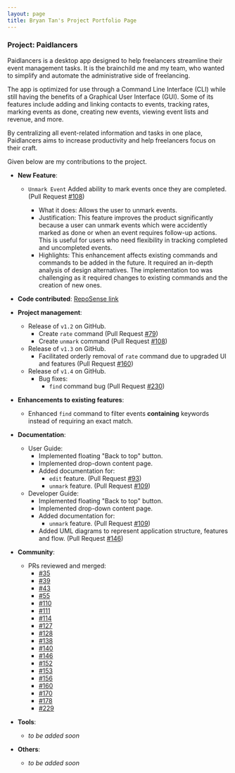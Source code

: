```yaml
---
layout: page
title: Bryan Tan's Project Portfolio Page
---
```


### Project: Paidlancers

Paidlancers is a desktop app designed to help freelancers streamline their event management tasks. It is the brainchild me and my team, who wanted to simplify and automate the administrative side of freelancing.

The app is optimized for use through a Command Line Interface (CLI) while still having the benefits of a Graphical User Interface (GUI). Some of its features include adding and linking contacts to events, tracking rates, marking events as done, creating new events, viewing event lists and revenue, and more.

By centralizing all event-related information and tasks in one place, Paidlancers aims to increase productivity and help freelancers focus on their craft.

Given below are my contributions to the project.

* **New Feature**:
  * `Unmark Event` Added ability to mark events once they are completed. (Pull Request [#108](https://github.com/AY2223S2-CS2103T-T11-3/tp/pull/108))

      * What it does: Allows the user to unmark events.
      * Justification: This feature improves the product significantly because a user can unmark events which were accidently marked as done or when an event requires follow-up actions. This is useful for users who need flexibility in tracking completed and uncompleted events.
      * Highlights: This enhancement affects existing commands and commands to be added in the future. It required an in-depth analysis of design alternatives. The implementation too was challenging as it required changes to existing commands and the creation of new ones.


* **Code contributed**: [RepoSense link](https://nus-cs2103-ay2223s2.github.io/tp-dashboard/?search=eksdeeex&sort=groupTitle&sortWithin=title&timeframe=commit&mergegroup=&groupSelect=groupByRepos&breakdown=true&checkedFileTypes=docs~functional-code~test-code~other&since=2023-02-17)

* **Project management**:
  * Release of `v1.2` on GitHub.
    * Create `rate` command (Pull Request [#79](https://github.com/AY2223S2-CS2103T-T11-3/tp/pull/79))
    * Create `unmark` command (Pull Request [#108](https://github.com/AY2223S2-CS2103T-T11-3/tp/pull/108))
  * Release of `v1.3` on GitHub.
    * Facilitated orderly removal of `rate` command due to upgraded UI and features (Pull Request [#160](https://github.com/AY2223S2-CS2103T-T11-3/tp/pull/160))
  * Release of `v1.4` on GitHub.
    * Bug fixes:
      * `find` command bug (Pull Request [#230](https://github.com/AY2223S2-CS2103T-T11-3/tp/pull/230))

* **Enhancements to existing features**:
  * Enhanced `find` command to filter events **containing** keywords instead of requiring an exact match.

* **Documentation**:
  * User Guide:
    * Implemented floating "Back to top" button.
    * Implemented drop-down content page.
    * Added documentation for:
      - `edit` feature. (Pull Request [#93](https://github.com/AY2223S2-CS2103T-T11-3/tp/pull/93))
      - `unmark` feature. (Pull Request [#109](https://github.com/AY2223S2-CS2103T-T11-3/tp/pull/109))
  * Developer Guide:
    * Implemented floating "Back to top" button.
    * Implemented drop-down content page.
    * Added documentation for:
      - `unmark` feature. (Pull Request [#109](https://github.com/AY2223S2-CS2103T-T11-3/tp/pull/109))
    * Added UML diagrams to represent application structure, features and flow. (Pull Request [#146](https://github.com/AY2223S2-CS2103T-T11-3/tp/pull/146))


* **Community**:
  * PRs reviewed and merged:
    * [#35](https://github.com/AY2223S2-CS2103T-T11-3/tp/pull/35)
    * [#39](https://github.com/AY2223S2-CS2103T-T11-3/tp/pull/39)
    * [#43](https://github.com/AY2223S2-CS2103T-T11-3/tp/pull/43)
    * [#55](https://github.com/AY2223S2-CS2103T-T11-3/tp/pull/55)
    * [#110](https://github.com/AY2223S2-CS2103T-T11-3/tp/pull/110)
    * [#111](https://github.com/AY2223S2-CS2103T-T11-3/tp/pull/111)
    * [#114](https://github.com/AY2223S2-CS2103T-T11-3/tp/pull/114)
    * [#127](https://github.com/AY2223S2-CS2103T-T11-3/tp/pull/127)
    * [#128](https://github.com/AY2223S2-CS2103T-T11-3/tp/pull/128)
    * [#138](https://github.com/AY2223S2-CS2103T-T11-3/tp/pull/138)
    * [#140](https://github.com/AY2223S2-CS2103T-T11-3/tp/pull/140)
    * [#146](https://github.com/AY2223S2-CS2103T-T11-3/tp/pull/146)
    * [#152](https://github.com/AY2223S2-CS2103T-T11-3/tp/pull/152)
    * [#153](https://github.com/AY2223S2-CS2103T-T11-3/tp/pull/153)
    * [#156](https://github.com/AY2223S2-CS2103T-T11-3/tp/pull/156)
    * [#160](https://github.com/AY2223S2-CS2103T-T11-3/tp/pull/160)
    * [#170](https://github.com/AY2223S2-CS2103T-T11-3/tp/pull/170)
    * [#178](https://github.com/AY2223S2-CS2103T-T11-3/tp/pull/178)
    * [#229](https://github.com/AY2223S2-CS2103T-T11-3/tp/pull/229)

* **Tools**:
  * _to be added soon_

* **Others**:
  * _to be added soon_
